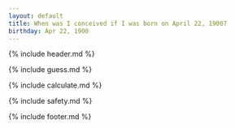 ```yaml
---
layout: default
title: When was I conceived if I was born on April 22, 1900?
birthday: Apr 22, 1900
---
```


{% include header.md %}

{% include guess.md %}

{% include calculate.md %}

{% include safety.md %}

{% include footer.md %}



